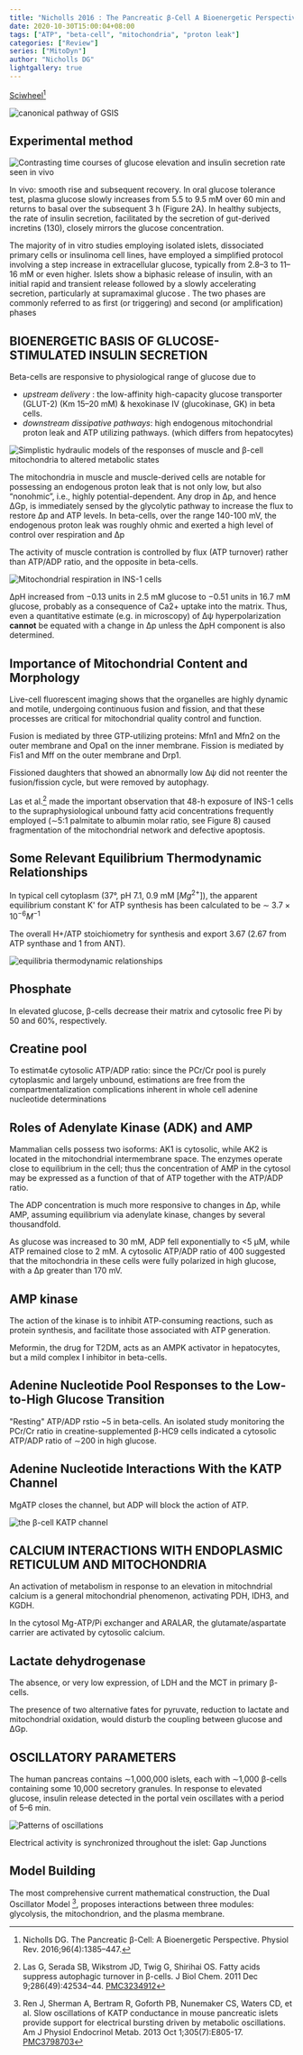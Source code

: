 ```yaml
---
title: "Nicholls 2016 : The Pancreatic β-Cell A Bioenergetic Perspective"
date: 2020-10-30T15:00:04+08:00
tags: ["ATP", "beta-cell", "mitochondria", "proton leak"]
categories: ["Review"]
series: ["MitoDyn"]
author: "Nicholls DG"
lightgallery: true
---
```


[Sciwheel](https://sciwheel.com/work/#/items/2340630/)[^Nicholls2016]

<!--more-->

![](https://user-images.githubusercontent.com/40054455/97670483-485d0c80-1ac1-11eb-9c4f-d3871ef7153e.png "canonical pathway of GSIS")

## Experimental method

![](https://user-images.githubusercontent.com/40054455/97670727-d2a57080-1ac1-11eb-9836-05e0fd11b072.png "Contrasting time courses of glucose elevation and insulin secretion rate seen in vivo")

In vivo: smooth rise and subsequent recovery. In oral glucose tolerance test, plasma glucose slowly increases from 5.5 to 9.5 mM over 60 min and returns to basal over the subsequent 3 h (Figure 2A). In healthy subjects, the rate of insulin secretion, facilitated by the secretion of gut-derived incretins (130), closely mirrors the glucose concentration.

The majority of in vitro studies employing isolated islets, dissociated primary cells or insulinoma cell lines, have employed a simplified protocol involving a step increase in extracellular glucose, typically from 2.8–3 to 11–16 mM or even higher. Islets show a biphasic release of insulin, with an initial rapid and transient release followed by a slowly accelerating secretion, particularly at supramaximal glucose . The two phases are commonly referred to as first (or triggering) and second (or amplification) phases

## BIOENERGETIC BASIS OF GLUCOSE-STIMULATED INSULIN SECRETION

Beta-cells are responsive to physiological range of glucose due to
- _upstream delivery_ : the low-affinity high-capacity glucose transporter (GLUT-2) (Km 15–20 mM) & hexokinase IV (glucokinase, GK) in beta cells.
- _downstream dissipative pathways_: high endogenous mitochondrial proton leak and ATP utilizing pathways. (which differs from hepatocytes)

![](https://user-images.githubusercontent.com/40054455/97671710-c0c4cd00-1ac3-11eb-8a6d-d2ead52b4c94.png "Simplistic hydraulic models of the responses of muscle and β-cell mitochondria to altered metabolic states")

The mitochondria in muscle and muscle-derived cells are notable for possessing an endogenous proton leak that is not only low, but also “nonohmic”, i.e., highly potential-dependent. Any drop in Δp, and hence ΔGp, is immediately sensed by the glycolytic pathway to increase the flux to restore Δp and ATP levels. In beta-cells, over the range 140-100 mV, the endogenous proton leak was roughly ohmic and exerted a high level of control over respiration and Δp

The activity of muscle contration is controlled by flux (ATP turnover) rather than ATP/ADP ratio, and the opposite in beta-cells.

![](https://user-images.githubusercontent.com/40054455/97673822-62015280-1ac7-11eb-8de0-b94fbc8d7435.png "Mitochondrial respiration in INS-1 cells")

ΔpH increased from −0.13 units in 2.5 mM glucose to −0.51 units in 16.7 mM glucose, probably as a consequence of Ca2+ uptake into the matrix. Thus, even a quantitative estimate (e.g. in microscopy) of Δψ hyperpolarization **cannot** be equated with a change in Δp unless the ΔpH component is also determined.

## Importance of Mitochondrial Content and Morphology

Live-cell fluorescent imaging shows that the organelles are highly dynamic and motile, undergoing continuous fusion and fission, and that these processes are critical for mitochondrial quality control and function.

Fusion is mediated by three GTP-utilizing proteins: Mfn1 and Mfn2 on the outer membrane and Opa1 on the inner membrane. Fission is mediated by Fis1 and Mff on the outer membrane and Drp1.

Fissioned daughters that showed an abnormally low Δψ did not reenter the fusion/fission cycle, but were removed by autophagy.

Las et al.[^Las2011]  made the important observation that 48-h exposure of INS-1 cells to the supraphysiological unbound fatty acid concentrations frequently employed (∼5:1 palmitate to albumin molar ratio, see Figure 8) caused fragmentation of the mitochondrial network and defective apoptosis.

[^Las2011]: Las G, Serada SB, Wikstrom JD, Twig G, Shirihai OS. Fatty acids suppress autophagic turnover in β-cells. J Biol Chem. 2011 Dec 9;286(49):42534–44. [PMC3234912](http://www.ncbi.nlm.nih.gov/pmc/articles/PMC3234912)

## Some Relevant Equilibrium Thermodynamic Relationships

In typical cell cytoplasm (37°, pH 7.1, 0.9 mM $[Mg^{2+}]$), the apparent equilibrium constant K' for ATP synthesis has been calculated to be ∼ $3.7 \times 10^{-6} M^{-1}$

The overall H+/ATP stoichiometry for synthesis and export 3.67 (2.67 from ATP synthase and 1 from ANT).

![](https://user-images.githubusercontent.com/40054455/97675033-8100e400-1ac9-11eb-8fbd-30c47160b57c.png "equilibria thermodynamic relationships")

## Phosphate
In elevated glucose, β-cells decrease their matrix and cytosolic free Pi by 50 and 60%, respectively.

## Creatine pool
To estimat4e cytosolic ATP/ADP ratio: since the PCr/Cr pool is purely cytoplasmic and largely unbound, estimations are free from the compartmentalization complications inherent in whole cell adenine nucleotide determinations

## Roles of Adenylate Kinase (ADK) and AMP

Mammalian cells possess two isoforms: AK1 is cytosolic, while AK2 is located in the mitochondrial intermembrane space. The enzymes operate close to equilibrium in the cell; thus the concentration of AMP in the cytosol may be expressed as a function of that of ATP together with the ATP/ADP ratio.

The ADP concentration is much more responsive to changes in Δp, while AMP, assuming equilibrium via adenylate kinase, changes by several thousandfold.

As glucose was increased to 30 mM, ADP fell exponentially to <5 μM, while ATP remained close to 2 mM. A cytosolic ATP/ADP ratio of 400 suggested that the mitochondria in these cells were fully polarized in high glucose, with a Δp greater than 170 mV.

## AMP kinase

The action of the kinase is to inhibit ATP-consuming reactions, such as protein synthesis, and facilitate those associated with ATP generation.

Meformin, the drug for T2DM, acts as an AMPK activator in hepatocytes, but a mild complex I inhibitor in beta-cells.

## Adenine Nucleotide Pool Responses to the Low-to-High Glucose Transition

"Resting" ATP/ADP rstio ~5 in beta-cells. An isolated study monitoring the PCr/Cr ratio in creatine-supplemented β-HC9 cells indicated a cytosolic ATP/ADP ratio of ∼200 in high glucose.

## Adenine Nucleotide Interactions With the KATP Channel

MgATP closes the channel, but ADP will block the action of ATP.

![](https://user-images.githubusercontent.com/40054455/97676011-f3be8f00-1aca-11eb-9164-f62ff13059cf.png "the β-cell KATP channel")

## CALCIUM INTERACTIONS WITH ENDOPLASMIC RETICULUM AND MITOCHONDRIA

An activation of metabolism in response to an elevation in mitochndrial calcium is a general mitochondrial phenomenon, activating PDH, IDH3, and KGDH.

In the cytosol Mg-ATP/Pi exchanger and ARALAR, the glutamate/aspartate carrier are activated by cytosolic calcium.

## Lactate dehydrogenase

The absence, or very low expression, of LDH and the MCT in primary β-cells.

The presence of two alternative fates for pyruvate, reduction to lactate and mitochondrial oxidation, would disturb the coupling between glucose and ΔGp.

## OSCILLATORY PARAMETERS

The human pancreas contains ∼1,000,000 islets, each with ∼1,000 β-cells containing some 10,000 secretory granules. In response to elevated glucose, insulin release detected in the portal vein oscillates with a period of 5–6 min.

![](https://user-images.githubusercontent.com/40054455/97677950-04bccf80-1ace-11eb-907a-f952de1431fa.png "Patterns of oscillations")

Electrical activity is synchronized throughout the islet: Gap Junctions

## Model Building

The most comprehensive current mathematical construction, the Dual Oscillator Model [^Ren2013], proposes interactions between three modules: glycolysis, the mitochondrion, and the plasma membrane.

[^Ren2013]: Ren J, Sherman A, Bertram R, Goforth PB, Nunemaker CS, Waters CD, et al. Slow oscillations of KATP conductance in mouse pancreatic islets provide support for electrical bursting driven by metabolic oscillations. Am J Physiol Endocrinol Metab. 2013 Oct 1;305(7):E805-17. [PMC3798703](http://www.ncbi.nlm.nih.gov/pmc/articles/PMC3798703)

[^Nicholls2016]: Nicholls DG. The Pancreatic β-Cell: A Bioenergetic Perspective. Physiol Rev. 2016;96(4):1385–447.
